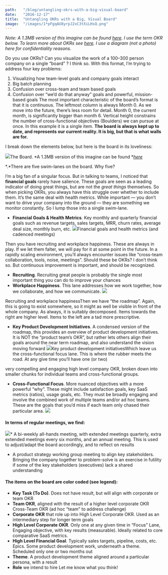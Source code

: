 ```yaml
---
path:	"/blog/untangling-okrs-with-a-big-visual-board"
date:	"2016-12-17"
title:	"Untangling OKRs with a Big, Visual Board"
image:	"/images/1*pFgqAU8yrpJ2xC3tXiLHsQ.png"
---
```


*Note: A 1.3MB version of this imagine can be found *[*here*](https://drive.google.com/file/d/0B04yoW1JFDHGak0tR0xGYllFM0E/view?usp=sharing)*. I use the term OKR below. To learn more about OKRs see *[*here*](http://eleganthack.com/the-art-of-the-okr/)*. I use a diagram (not a photo) here for confidentiality reasons.*

Do you use OKRs? Can you visualize the work of a 100–300 person company on a single “board” ? I think so. With this format, I’m trying to address four key problems:

1. Visualizing how team-level goals and company goals interact
2. Big batch planning
3. Confusion over cross-team and team based goals
4. Confusion over “we’d do that anyway” goals and powerful, mission-based goals
The most important characteristic of the board’s format is that it is continuous. The leftmost column is always Month 0. As we move into the future, there’s less room for detail. Month 0, the current month, is significantly bigger than month 6. Vertical height constrains the number of cross-functional objectives (Boulders) we can pursue at once. In this example it is a single item. **The board is always kept up to date, and represents our current reality. It is big, but that is what walls are for.**

I break down the elements below, but here is the board in its loveliness:

![](/images/1*pFgqAU8yrpJ2xC3tXiLHsQ.png)The Board. *A 1.3MB version of this imagine can be found *[*here*](https://drive.google.com/file/d/0B04yoW1JFDHGak0tR0xGYllFM0E/view?usp=sharing)

*.*There are five swim-lanes on the board. Why five?

I’m a big fan of a singular focus. But in talking to teams, I noticed that **financial goals** rarely have salience. These goals are seen as a leading indicator of doing great things, but are not the *great things* themselves. So when picking OKRs, you always have this struggle over whether to include them. It’s the same deal with health metrics. While important — you don’t want to drive your company into the ground — they are something we monitor constantly. So I lump those into a single swim-lane.

* **Financial Goals & Health Metrics**. Key monthly and quarterly financial goals such as revenue targets, sales targets, MRR, churn rates, average deal size, monthly burn, etc.
![](/images/1*yT5MLFXO0YYvLw3SFJnE6g.png)Financial goals and health metrics (and cadenced meetings)

Then you have recruiting and workplace happiness. These are always in play. If we let them falter, we will pay for it at some point in the future. In a rapidly scaling environment, you’ll always encounter issues like “cross-team collaboration, tools, noise, meetings”. Should these be OKRs? I don’t think so. But continuous improvement is important, and should be recognized.

* **Recruiting**. Recruiting great people is probably the single most important thing you can do to improve your chances
* **Workplace Happiness**. This lane addresses how we work together, how we collaborate, and how we communicate.
![](/images/1*ZR11jw-2r5EezAz0ociktQ.png)

Recruiting and workplace happinessThen we have “the roadmap”. Again, this is going to exist somewhere, so it might as well be visible in front of the whole company. As always, it is suitably decomposed. Items towards the right are higher level. Items to the left are a tad more prescriptive.

* **Key Product Development Initiatives**. A condensed version of the roadmap, this provides an overview of product development initiatives. It is NOT the “product team’s OKR”, but rather lets others align their goals around the near term roadmap, and also understand the vision moving forward
![](/images/1*FfjLfTyK--2AMDYoTDFTjA.png)Key product development initiativesWhich leave us the cross-functional focus lane. This is where the rubber meets the road. At any give time you’ll have one (or two)

 very compelling and engaging high level company OKR, broken down into smaller chunks for individual teams and cross-functional groups.

* **Cross-Functional Focus**. More nuanced objectives with a more powerful “why”. These might include satisfaction goals, key SaaS metrics (ratios), usage goals, etc. They must be broadly engaging and involve the combined work of multiple teams and/or ad hoc teams. These are the goals that you’d miss if each team only chased their particular area.
![](/images/1*JBdv04basp5-xNRv0T8H7g.png)

#### In terms of regular meetings, we find:

![](/images/1*6Dqhzs7ad3lg2uokuI2Gzg.png)* A bi-weekly all-hands meeting, with extended meetings quarterly, extra extended meetings every six months, and an annual meeting. This is used to adjust/adapt the board accordingly, and to reflect on results
* A product strategy working group meeting to align key stakeholders. Bringing the company together to problem-solve is an exercise in futility if some of the key stakeholders (executives) lack a shared understanding
#### The items on the board are color coded (see legend):

* **Key Task (To Do)**. Does not have result, but will align with corporate or team OKR
* **Team OKR**, aligned with the result of a higher level corporate OKR  
Cross-Team OKR (ad hoc “team” to address challenge)
* **Corporate OKR** that role up into High Level Corporate OKR. Used as an intermediary step for longer term goals
* **High Level Corporate OKR**. Only one at any given time in “Focus” Lane, Engaging objective, with key results (measurable). Ideally related to core comparative SaaS metrics.
* **High Level Financial Goal**. Typically sales targets, pipeline, costs, etc.  
Epics. Some product development work, underneath a theme. Scheduled only one or two months out
* **Theme**. A product development theme aligned around a particular persona, with a result
* **Role** we intend to hire
Let me know what you think!

